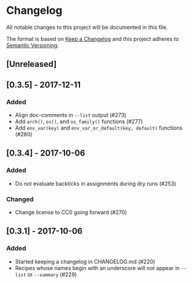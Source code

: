 # Changelog

All notable changes to this project will be documented in this file.

The format is based on [Keep a Changelog](http://keepachangelog.com/en/1.0.0/)
and this project adheres to [Semantic Versioning](http://semver.org/spec/v2.0.0.html).

## [Unreleased]

## [0.3.5] - 2017-12-11
### Added
- Align doc-comments in `--list` output (#273)
- Add `arch()`, `os()`, and `os_family()` functions (#277)
- Add `env_var(key)` and `env_var_or_default(key, default)` functions (#280)

## [0.3.4] - 2017-10-06
### Added
- Do not evaluate backticks in assignments during dry runs (#253)

### Changed
- Change license to CC0 going forward (#270)

## [0.3.1] - 2017-10-06
### Added
- Started keeping a changelog in CHANGELOG.md (#220)
- Recipes whose names begin with an underscore will not appear in `--list` or `--summary` (#229)
